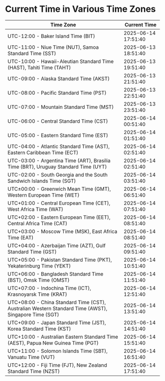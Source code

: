 # Current Time in Various Time Zones

| Time Zone | Current Time |
|-----------|--------------|
| UTC-12:00 - Baker Island Time (BIT) | 2025-06-14 17:51:40 |
| UTC-11:00 - Niue Time (NUT), Samoa Standard Time (SST) | 2025-06-13 18:51:40 |
| UTC-10:00 - Hawaii-Aleutian Standard Time (HAST), Tahiti Time (TAHT) | 2025-06-13 19:51:40 |
| UTC-09:00 - Alaska Standard Time (AKST) | 2025-06-13 21:51:40 |
| UTC-08:00 - Pacific Standard Time (PST) | 2025-06-13 22:51:40 |
| UTC-07:00 - Mountain Standard Time (MST) | 2025-06-13 23:51:40 |
| UTC-06:00 - Central Standard Time (CST) | 2025-06-14 00:51:40 |
| UTC-05:00 - Eastern Standard Time (EST) | 2025-06-14 01:51:40 |
| UTC-04:00 - Atlantic Standard Time (AST), Eastern Caribbean Time (ECT) | 2025-06-14 02:51:40 |
| UTC-03:00 - Argentina Time (ART), Brasília Time (BRT), Uruguay Standard Time (UYT) | 2025-06-14 02:51:40 |
| UTC-02:00 - South Georgia and the South Sandwich Islands Time (SGT) | 2025-06-14 03:51:40 |
| UTC±00:00 - Greenwich Mean Time (GMT), Western European Time (WET) | 2025-06-14 06:51:40 |
| UTC+01:00 - Central European Time (CET), West Africa Time (WAT) | 2025-06-14 07:51:40 |
| UTC+02:00 - Eastern European Time (EET), Central Africa Time (CAT) | 2025-06-14 08:51:40 |
| UTC+03:00 - Moscow Time (MSK), East Africa Time (EAT) | 2025-06-14 08:51:40 |
| UTC+04:00 - Azerbaijan Time (AZT), Gulf Standard Time (GST) | 2025-06-14 09:51:40 |
| UTC+05:00 - Pakistan Standard Time (PKT), Yekaterinburg Time (YEKT) | 2025-06-14 10:51:40 |
| UTC+06:00 - Bangladesh Standard Time (BST), Omsk Time (OMST) | 2025-06-14 11:51:40 |
| UTC+07:00 - Indochina Time (ICT), Krasnoyarsk Time (KRAT) | 2025-06-14 12:51:40 |
| UTC+08:00 - China Standard Time (CST), Australian Western Standard Time (AWST), Singapore Time (SGT) | 2025-06-14 13:51:40 |
| UTC+09:00 - Japan Standard Time (JST), Korea Standard Time (KST) | 2025-06-14 14:51:40 |
| UTC+10:00 - Australian Eastern Standard Time (AEST), Papua New Guinea Time (PGT) | 2025-06-14 15:51:40 |
| UTC+11:00 - Solomon Islands Time (SBT), Vanuatu Time (VUT) | 2025-06-14 16:51:40 |
| UTC+12:00 - Fiji Time (FJT), New Zealand Standard Time (NZST) | 2025-06-14 17:51:40 |
